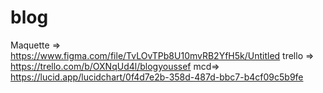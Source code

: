 # blog
Maquette => https://www.figma.com/file/TvLOvTPb8U10mvRB2YfH5k/Untitled
trello => https://trello.com/b/OXNqUd4l/blogyoussef
mcd=> https://lucid.app/lucidchart/0f4d7e2b-358d-487d-bbc7-b4cf09c5b9fe
